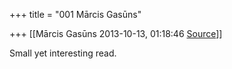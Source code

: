 +++
title = "001 Mārcis Gasūns"

+++
[[Mārcis Gasūns	2013-10-13, 01:18:46 [Source](https://groups.google.com/g/samskrita/c/Cx9O8KLj8Lw)]]



Small yet interesting read.

